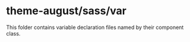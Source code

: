 # theme-august/sass/var

This folder contains variable declaration files named by their component class.
